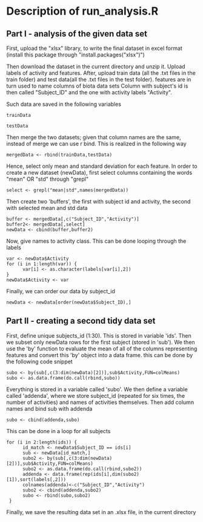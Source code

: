 # Description of run_analysis.R
## Part I - analysis of the given data set

First, upload the "xlsx" library, to write the final dataset in excel format (install this package through "install.packages("xlsx")")

Then download the dataset in the current directory and unzip it.
Upload labels of activity and features.
After, upload train data (all the .txt files in the train folder) 
and test data(all the .txt files in the test folder).
features are in turn used to name columns of biota data sets
Column with subject's id is then called "Subject_ID" and the one with activity labels "Activity".

Such data are saved in the following variables

<!-- -->
    trainData

<!-- -->
    testData

Then merge the two datasets; given that column names are the same, instead of merge we can use r bind. This is realized in the following way
<!-- -->
	mergedData <- rbind(trainData,testData)

Hence, select only mean and standard deviation for each feature. In order to create a new dataset (newData), first select columns containing the words "mean" OR "std" through "grepl"

<!-- -->
	select <- grepl("mean|std",names(mergedData))

Then create two 'buffers', the first with subject id and activity, the second with selected mean and std data

<!-- -->
	buffer <- mergedData[,c("Subject_ID","Activity")]
    buffer2<- mergedData[,select]
    newData <- cbind(buffer,buffer2)


Now, give names to activity class. This can be done looping through the labels

<!-- -->
    var <- newData$Activity
    for (i in 1:length(var)) {
          var[i] <- as.character(labels[var[i],2])
    }
    newData$Activity <- var

Finally, we can order our data by subject_id

<!-- -->
    newData <- newData[order(newData$Subject_ID),]

## Part II - creating a second tidy data set

First, define unique subjects_id (1:30). This is stored in variable 'ids'. 
Then we subset only newData rows for the first subject (stored in 'sub'). 
We then use the 'by' function to evaluate the mean of all of the columns representing features and convert this 'by' object into a data frame. this can be done by the following code snippet

<!-- -->
    subo <- by(sub[,c(3:dim(newData)[2])],sub$Activity,FUN=colMeans)
    subo <- as.data.frame(do.call(rbind,subo))

Everything is stored in a variable called 'subo'. We then define a variable called 'addenda', where we store subject_id (repeated for six times, the number of activities) and names of activities themselves. Then add column names and bind sub with addenda


<!-- -->
    subo <- cbind(addenda,subo)

This can be done in a loop for all subjects


<!-- -->
    for (i in 2:length(ids)) {
          id_match <- newData$Subject_ID == ids[i]
          sub <- newData[id_match,]
          subo2 <- by(sub[,c(3:dim(newData)[2])],sub$Activity,FUN=colMeans)
          subo2 <- as.data.frame(do.call(rbind,subo2))
          addenda <- data.frame(rep(ids[i],dim(subo2)[1]),sort(labels[,2]))
          colnames(addenda)<-c("Subject_ID","Activity")
          subo2 <- cbind(addenda,subo2)
          subo <- rbind(subo,subo2)
     }


Finally, we save the resulting data set in an .xlsx file, in the current directory






